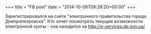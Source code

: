 +++
title = "FB post"
date = "2014-10-08T09:28:20+00:00"
+++

Зарегистрировался на сайте "электронного правительства города Днепропетровска". Кто хочет посмотреть текущие возможности электронной хунты - она находится на http://e-services.dp.gov.ua/



